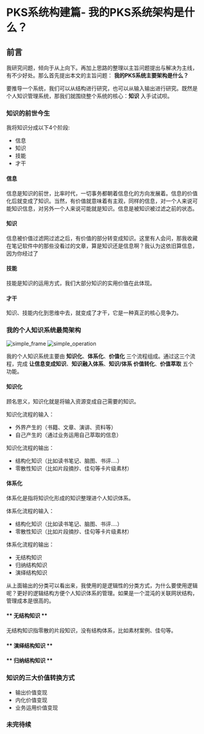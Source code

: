 # PKS系统构建篇- 我的PKS系统架构是什么？

## 前言

我研究问题，倾向于从上向下。再加上思路的整理以主旨问题提出与解决为主线，有不少好处。那么首先提出本文的主旨问题： **我的PKS系统主要架构是什么？**

要推导一个系统，我们可以从结构进行研究，也可以从输入输出进行研究。既然是个人知识管理系统，那我们就围绕整个系统的核心：**知识** 入手试试呗。

### 知识的前世今生
我将知识分成以下4个阶段:

*   信息
*   知识
*   技能
*   才干

#### 信息

信息是知识的前世，比率时代，一切事务都朝着信息化的方向发展着。信息的价值化后就变成了知识。当然，有价值就意味着有主观，同样的信息，对一个人来说可能知识信息，对另外一个人来说可能就是知识。信息是被知识被过滤之前的状态。

#### 知识

信息被价值过滤网过滤之后，有价值的部分转变成知识。这里有人会问，那我收藏在笔记软件中的那些没看过的文章，算是知识还是信息啊？我认为这依旧算信息，因为你经过了

#### 技能

技能是知识的运用方式，我们大部分知识的实用价值在此体现。

#### 才干

知识、技能内化到思维中去，就变成了才干，它是一种真正的核心竞争力。


### 我的个人知识系统最简架构 ###

![simple_frame](http://7xuaul.com1.z0.glb.clouddn.com/4f6d545f0792f6b69a98110f3dc1ad27.png)
![simple_operation](http://7xuaul.com1.z0.glb.clouddn.com/e41a90a27c0304952a6334a0f1d7aee6.png)

我的个人知识系统主要由 **知识化**、**体系化**、**价值化** 三个流程组成。通过这三个流程，完成 **让信息变成知识**、**知识融入体系**、**知识/体系 价值转化**、**价值萃取** 五个功能。

#### 知识化
顾名思义，知识化就是将输入资源变成自己需要的知识。

知识化流程的输入：
* 外界产生的（书籍、文章、演讲、资料等）
* 自己产生的（通过业务运用自己萃取的信息）

知识化流程的输出：
* 结构化知识（比如读书笔记、脑图、书评....）
* 零散性知识（比如片段摘抄、佳句等卡片级素材）

#### 体系化
体系化是指将知识化形成的知识整理进个人知识体系。

体系化流程的输入：
* 结构化知识（比如读书笔记、脑图、书评....）
* 零散性知识（比如片段摘抄、佳句等卡片级素材）

体系化流程的输出：
* 无结构知识
* 归纳结构知识
* 演绎结构知识

从上面输出的分类可以看出来，我使用的是逻辑性的分类方式，为什么要使用逻辑呢？更好的逻辑结构方便个人知识体系的管理。如果是一个混沌的关联网状结构，管理成本是很高的。

#### ** 无结构知识 **
 无结构知识指零散的片段知识，没有结构体系，比如素材案例、佳句等。
#### ** 演绎结构知识 **

#### ** 归纳结构知识 **



### 知识的三大价值转换方式

*   输出价值变现
*   内化价值变现
*   业务运用价值变现

### 未完待续
